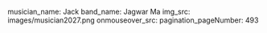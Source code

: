 musician_name: Jack
band_name: Jagwar Ma
img_src: images/musician2027.png
onmouseover_src: 
pagination_pageNumber: 493